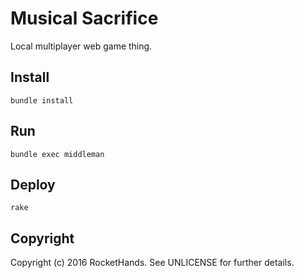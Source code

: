 Musical Sacrifice
=================

Local multiplayer web game thing.

Install
-------

`bundle install`

Run
---

`bundle exec middleman`

Deploy
------

`rake`

Copyright
---------

Copyright (c) 2016 RocketHands. See UNLICENSE for further details.
